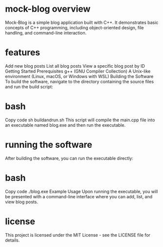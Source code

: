 # mock-blog overview

Mock-Blog is a simple blog application built with C++. It demonstrates basic concepts of C++ programming, including object-oriented design, file handling, and command-line interaction.

# features
Add new blog posts
List all blog posts
View a specific blog post by ID
Getting Started
Prerequisites
g++ (GNU Compiler Collection)
A Unix-like environment (Linux, macOS, or Windows with WSL)
Building the Software
To build the software, navigate to the directory containing the source files and run the build script:

# bash
Copy code
sh buildandrun.sh
This script will compile the main.cpp file into an executable named blog.exe and then run the executable.

# running the software
After building the software, you can run the executable directly:

# bash
Copy code
./blog.exe
Example Usage
Upon running the executable, you will be presented with a command-line interface where you can add, list, and view blog posts.

# license
This project is licensed under the MIT License - see the LICENSE file for details.
